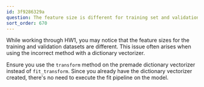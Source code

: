 ```yaml
---
id: 3f9286329a
question: The feature size is different for training set and validation set
sort_order: 670
---
```


While working through HW1, you may notice that the feature sizes for the training and validation datasets are different. This issue often arises when using the incorrect method with a dictionary vectorizer.

Ensure you use the `transform` method on the premade dictionary vectorizer instead of `fit_transform`. Since you already have the dictionary vectorizer created, there's no need to execute the fit pipeline on the model.